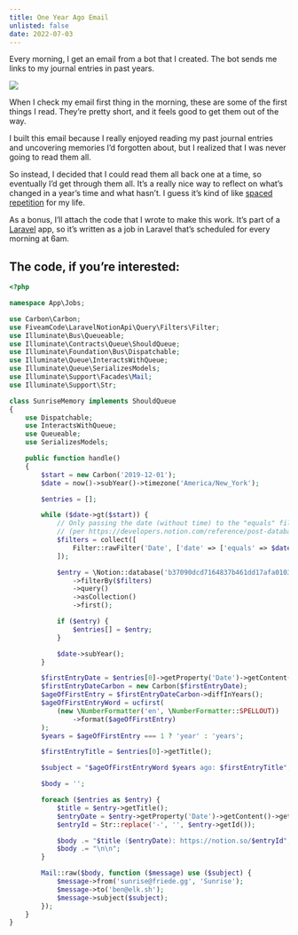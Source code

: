 ```yaml
---
title: One Year Ago Email
unlisted: false
date: 2022-07-03
---
```


Every morning, I get an email from a bot that I created. The bot sends me links to my journal entries in past years.

![](/posts/one-year-ago/177016581-16d54d2e-0575-42b4-a230-a25b00b85d0f.png)

When I check my email first thing in the morning, these are some of the first things I read. They’re pretty short, and it feels good to get them out of the way.

I built this email because I really enjoyed reading my past journal entries and uncovering memories I’d forgotten about, but I realized that I was never going to read them all.

So instead, I decided that I could read them all back one at a time, so eventually I’d get through them all. It’s a really nice way to reflect on what’s changed in a year’s time and what hasn’t. I guess it’s kind of like [spaced repetition](https://en.wikipedia.org/wiki/Spaced_repetition) for my life.

As a bonus, I’ll attach the code that I wrote to make this work. It’s part of a [Laravel](https://laravel.com) app, so it’s written as a job in Laravel that’s scheduled for every morning at 6am.

## The code, if you’re interested:

```php
<?php

namespace App\Jobs;

use Carbon\Carbon;
use FiveamCode\LaravelNotionApi\Query\Filters\Filter;
use Illuminate\Bus\Queueable;
use Illuminate\Contracts\Queue\ShouldQueue;
use Illuminate\Foundation\Bus\Dispatchable;
use Illuminate\Queue\InteractsWithQueue;
use Illuminate\Queue\SerializesModels;
use Illuminate\Support\Facades\Mail;
use Illuminate\Support\Str;

class SunriseMemory implements ShouldQueue
{
    use Dispatchable;
    use InteractsWithQueue;
    use Queueable;
    use SerializesModels;

    public function handle()
    {
        $start = new Carbon('2019-12-01');
        $date = now()->subYear()->timezone('America/New_York');

        $entries = [];

        while ($date->gt($start)) {
            // Only passing the date (without time) to the "equals" filter for all day
            // (per https://developers.notion.com/reference/post-database-query#date-filter-condition).
            $filters = collect([
                Filter::rawFilter('Date', ['date' => ['equals' => $date->format('Y-m-d')]]),
            ]);

            $entry = \Notion::database('b37090dcd7164837b461dd17afa01034')
                ->filterBy($filters)
                ->query()
                ->asCollection()
                ->first();

            if ($entry) {
                $entries[] = $entry;
            }

            $date->subYear();
        }

        $firstEntryDate = $entries[0]->getProperty('Date')->getContent()->getStart();
        $firstEntryDateCarbon = new Carbon($firstEntryDate);
        $ageOfFirstEntry = $firstEntryDateCarbon->diffInYears();
        $ageOfFirstEntryWord = ucfirst(
            (new \NumberFormatter('en', \NumberFormatter::SPELLOUT))
                ->format($ageOfFirstEntry)
        );
        $years = $ageOfFirstEntry === 1 ? 'year' : 'years';

        $firstEntryTitle = $entries[0]->getTitle();

        $subject = "$ageOfFirstEntryWord $years ago: $firstEntryTitle";

        $body = '';

        foreach ($entries as $entry) {
            $title = $entry->getTitle();
            $entryDate = $entry->getProperty('Date')->getContent()->getStart()->format('l, F jS, Y');
            $entryId = Str::replace('-', '', $entry->getId());

            $body .= "$title ($entryDate): https://notion.so/$entryId";
            $body .= "\n\n";
        }

        Mail::raw($body, function ($message) use ($subject) {
            $message->from('sunrise@friede.gg', 'Sunrise');
            $message->to('ben@elk.sh');
            $message->subject($subject);
        });
    }
}
```
